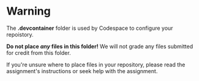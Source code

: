 # Warning

The **.devcontainer** folder is used by Codespace to configure your repoistory.

**Do not place _any_ files in this folder!** We will not grade any files submitted for credit from this folder.

If you're unsure where to place files in your repository, please read the assignment's instructions or seek help with the assignment.
